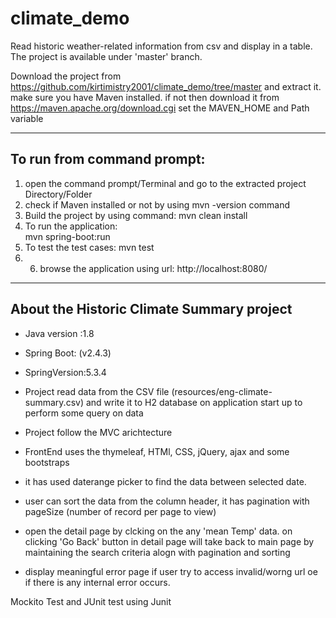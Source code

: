 # climate_demo
Read historic weather-related information from csv and display in a table.  
The project is available  under 'master' branch.

Download the project from https://github.com/kirtimistry2001/climate_demo/tree/master and extract it.
make sure you have Maven installed. if not then download it from https://maven.apache.org/download.cgi
set the MAVEN_HOME and Path variable

-------------------------------
To run from command prompt:
-----------------------------

1) open the command prompt/Terminal and go to the extracted project Directory/Folder
2) check if Maven installed or not by using mvn -version command
3) Build the project by using command: 
    mvn clean install
4) To run the application:  
    mvn spring-boot:run
5) To test the test cases: 
    mvn test
6) 6) browse the application using url: http://localhost:8080/

----------------------------------------
About the Historic Climate Summary project  
------------------------------------------
- Java version :1.8
- Spring Boot: (v2.4.3)
- SpringVersion:5.3.4

- Project read data from the CSV file (resources/eng-climate-summary.csv) and write it to H2 database on application start up to perform some query on data
- Project follow the MVC arichtecture
- FrontEnd uses the thymeleaf, HTMl, CSS, jQuery, ajax and some bootstraps
- it has used daterange picker to find the data between selected date.
- user can sort the data from the column header, it has pagination with pageSize (number of record per page to view)
- open the detail page by clcking on the any 'mean Temp' data. on clicking 'Go Back' button in detail page will take back to main page 
  by maintaining the search criteria alogn with pagination and sorting
- display meaningful error page if user try to access invalid/worng url oe if there is any internal error occurs.

Mockito Test and JUnit test using Junit

